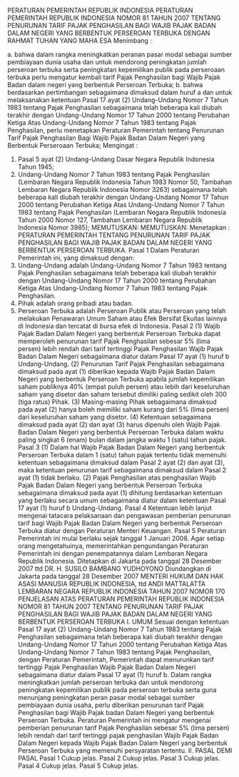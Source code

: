  PERATURAN PEMERINTAH REPUBLIK INDONESIA PERATURAN PEMERINTAH REPUBLIK INDONESIA NOMOR 81 TAHUN 2007 TENTANG PENURUNAN TARIF PAJAK PENGHASILAN BAGI WAJIB PAJAK BADAN DALAM NEGERI YANG BERBENTUK PERSEROAN TERBUKA
DENGAN RAHMAT TUHAN YANG MAHA ESA
Menimbang :

a. bahwa dalam rangka meningkatkan peranan pasar modal sebagai sumber pembiayaan dunia usaha dan untuk mendorong peningkatan jumlah perseroan terbuka serta peningkatan kepemilikan publik pada perseroaan terbuka perlu mengatur kembali tarif Pajak Penghasilan bagi Wajib Pajak Badan dalam negeri yang berbentuk Perseroan Terbuka;
b. bahwa berdasarkan pertimbangan sebagaimana dimaksud dalam huruf a dan untuk melaksanakan ketentuan Pasal 17 ayat (2) Undang-Undang Nomor 7 Tahun 1983 tentang Pajak Penghasilan sebagaimana telah beberapa kali diubah terakhir dengan Undang-Undang Nomor 17 Tahun 2000 tentang Perubahan Ketiga Atas Undang-Undang Nomor 7 Tahun 1983 tentang Pajak Penghasilan, perlu menetapkan Peraturan Pemerintah tentang Penurunan Tarif Pajak Penghasilan Bagi Wajib Pajak Badan Dalam Negeri yang Berbentuk Perseroaan Terbuka;
Mengingat :

1. Pasal 5 ayat (2) Undang-Undang Dasar Negara Republik Indonesia Tahun 1945;
2. Undang-Undang Nomor 7 Tahun 1983 tentang Pajak Penghasilan (Lembaran Negara Republik Indonesia Tahun 1983 Nomor 50, Tambahan Lembaran Negara Republik Indonesia Nomor 3263) sebagaimana telah beberapa kali diubah terakhir dengan Undang-Undang Nomor 17 Tahun 2000 tentang Perubahan Ketiga Atas Undang-Undang Nomor 7 Tahun 1983 tentang Pajak Penghasilan (Lembaran Negara Republik Indonesia Tahun 2000 Nomor 127, Tambahan Lembaran Negara Republik Indonesia Nomor 3985);
MEMUTUSKAN:
MEMUTUSKAN:
 Menetapkan : PERATURAN PEMERINTAH TENTANG PENURUNAN TARIF PAJAK PENGHASILAN BAGI WAJIB PAJAK BADAN DALAM NEGERI YANG BERBENTUK PERSEROAN TERBUKA.
Pasal 1
Dalam Peraturan Pemerintah ini, yang dimaksud dengan:
1. Undang-Undang adalah Undang-Undang Nomor 7 Tahun 1983 tentang Pajak Penghasilan sebagaimana telah beberapa kali diubah terakhir dengan Undang-Undang Nomor 17 Tahun 2000 tentang Perubahan Ketiga Atas Undang-Undang Nomor 7 Tahun 1983 tentang Pajak Penghasilan.
2. Pihak adalah orang pribadi atau badan.
3. Perseroan Terbuka adalah Perseroan Publik atau Perseroan yang telah melakukan Penawaran Umum Saham atau Efek Bersifat Ekuitas lainnya di Indonesia dan tercatat di bursa efek di Indonesia.
Pasal 2
(1) Wajib Pajak Badan Dalam Negeri yang berbentuk Perseroan Terbuka dapat memperoleh penurunan tarif Pajak Penghasilan sebesar 5% (lima persen) lebih rendah dari tarif tertinggi Pajak Penghasilan Wajib Pajak Badan Dalam Negeri sebagaimana diatur dalam Pasal 17 ayat (1) huruf b Undang-Undang.
(2) Penurunan Tarif Pajak Penghasilan sebagaimana dimaksud pada ayat (1) diberikan kepada Wajib Pajak Badan Dalam Negeri yang berbentuk Perseroan Terbuka apabila jumlah kepemilikan saham publiknya 40% (empat puluh persen) atau lebih dari keseluruhan saham yang disetor dan saham tersebut dimiliki paling sedikit oleh 300 (tiga ratus) Pihak.
(3) Masing-masing Pihak sebagaimana dimaksud pada ayat (2) hanya boleh memiliki saham kurang dari 5% (lima persen) dari keseluruhan saham yang disetor.
(4) Ketentuan sebagaimana dimaksud pada ayat (2) dan ayat (3) harus dipenuhi oleh Wajib Pajak Badan Dalam Negeri yang berbentuk Perseroan Terbuka dalam waktu paling singkat 6 (enam) bulan dalam jangka waktu 1 (satu) tahun pajak.
Pasal 3
(1) Dalam hal Wajib Pajak Badan Dalam Negeri yang berbentuk Perseroan Terbuka dalam 1 (satu) tahun pajak tertentu tidak memenuhi ketentuan sebagaimana dimaksud dalam Pasal 2 ayat (2) dan ayat (3), maka ketentuan penurunan tarif sebagaimana dimaksud dalam Pasal 2 ayat (1) tidak berlaku.
(2) Pajak Penghasilan atas penghasilan Wajib Pajak Badan Dalam Negeri yang berbentuk Perseroan Terbuka sebagaimana dimaksud pada ayat (1) dihitung berdasarkan ketentuan yang berlaku secara umum sebagaimana diatur dalam ketentuan Pasal 17 ayat (1) huruf b Undang-Undang.
Pasal 4
Ketentuan lebih lanjut mengenai tatacara pelaksanaan dan pengawasan pemberian penurunan tarif bagi Wajib Pajak Badan Dalam Negeri yang berbentuk Perseroan Terbuka diatur dengan Peraturan Menteri Keuangan.
Pasal 5
Peraturan Pemerintah ini mulai berlaku sejak tanggal 1 Januari 2008.
Agar setiap orang mengetahuinya, memerintahkan pengundangan Peraturan Pemerintah ini dengan penempatannya dalam Lembaran Negara Republik Indonesia. Ditetapkan di Jakarta pada tanggal 28 Desember 2007 ttd DR. H. SUSILO BAMBANG YUDHOYONO Diundangkan di Jakarta pada tanggal 28 Desember 2007 MENTERI HUKUM DAN HAK ASASI MANUSIA REPUBLIK INDONESIA, ttd ANDI MATTALATTA LEMBARAN NEGARA REPUBLIK INDONESIA TAHUN 2007 NOMOR 170 PENJELASAN ATAS PERATURAN PEMERINTAH REPUBLIK INDONESIA NOMOR 81 TAHUN 2007 TENTANG PENURUNAN TARIF PAJAK PENGHASILAN BAGI WAJIB PAJAK BADAN DALAM NEGERI YANG BERBENTUK PERSEROAN TERBUKA I. UMUM Sesuai dengan ketentuan Pasal 17 ayat (2) Undang-Undang Nomor 7 Tahun 1983 tentang Pajak Penghasilan sebagaimana telah beberapa kali diubah terakhir dengan Undang-Undang Nomor 17 Tahun 2000 tentang Perubahan Ketiga Atas Undang-Undang Nomor 7 Tahun 1983 tentang Pajak Penghasilan, dengan Peraturan Pemerintah, Pemerintah dapat menurunkan tarif tertinggi Pajak Penghasilan Wajib Pajak Badan Dalam Negeri sebagaimana diatur dalam Pasal 17 ayat (1) huruf b. Dalam rangka meningkatkan jumlah perseroan terbuka dan untuk mendorong peningkatan kepemilikan publik pada perseroan terbuka serta guna menunjang peningkatan peran pasar modal sebagai sumber pembiayaan dunia usaha, perlu diberikan penurunan tarif Pajak Penghasilan bagi Wajib Pajak badan Dalam Negeri yang berbentuk Perseroan Terbuka. Peraturan Pemerintah ini mengatur mengenai pemberian penurunan tarif Pajak Penghasilan sebesar 5% (lima persen) lebih rendah dari tarif tertinggi pajak penghasilan Wajib Pajak Badan Dalam Negeri kepada Wajib Pajak Badan Dalam Negeri yang berbentuk Perseroan Terbuka yang memenuhi persyaratan tertentu. II. PASAL DEMI PASAL
Pasal 1
Cukup jelas.
Pasal 2
Cukup jelas.
Pasal 3
Cukup jelas.
Pasal 4
Cukup jelas.
Pasal 5
Cukup jelas.